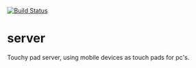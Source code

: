 [![Build Status](https://travis-ci.org/touchy-pad/server.svg?branch=master)](https://travis-ci.org/touchy-pad/server)

# server

Touchy pad server, using mobile devices as touch pads for pc's.
